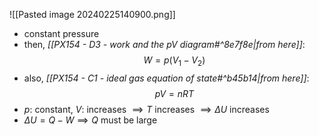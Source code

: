 ![[Pasted image 20240225140900.png]]
- constant pressure 
- then, *[[PX154 - D3 - work and the pV diagram#^8e7f8e|from here]]*: $$W=p(V_1-V_2)$$
- also, *[[PX154 - C1 - ideal gas equation of state#^b45b14|from here]]*: $$pV=nRT$$
- $p:$ constant, $V:$ increases $\implies T$ increases $\implies \Delta U$ increases
- $\Delta U = Q-W \implies Q$ must be large
